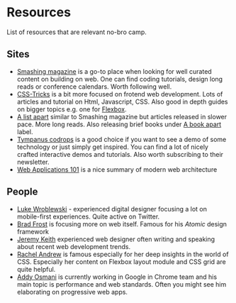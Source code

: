 # Resources
List of resources that are relevant no-bro camp.

## Sites
- [Smashing magazine](http://www.smashingmagazine.com/) is a go-to place when looking for well curated content on building on web. One can find coding tutorials, design long reads or conference calendars. Worth following well.
- [CSS-Tricks](https://css-tricks.com/) is a bit more focused on frotend web development. Lots of articles and tutorial on Html, Javascript, CSS. Also good in depth guides on bigger topics e.g. one for [Flexbox](https://css-tricks.com/snippets/css/a-guide-to-flexbox/).
- [A list apart](https://alistapart.com/) similar to Smashing magazine but articles released in slower pace. More long reads. Also releasing brief books under [A book apart](https://abookapart.com/) label.
- [Tympanus codrops](http://tympanus.net/codrops/) is a good choice if you want to see a demo of some technology or just simply get inspired. You can find a lot of nicely crafted interactive demos and tutorials. Also worth subscribing to their newsletter.
- [Web Applications 101](https://www.robinwieruch.de/web-applications/) is a nice summary of modern web architecture

## People
- [Luke Wroblewski](https://www.lukew.com/) - experienced digital designer focusing a lot on mobile-first experiences. Quite active on Twitter.
- [Brad Frost](https://bradfrost.com/) is focusing more on web itself. Famous for his _Atomic_ design framework
- [Jeremy Keith](https://adactio.com/) experienced web designer often writing and speaking about recent web development trends.	
- [Rachel Andrew](https://rachelandrew.co.uk/) is famous especially for her deep insights in the world of CSS. Especially her content on Flexbox layout module and CSS grid are quite helpful.
- [Addy Osmani](https://addyosmani.com/) is currently working in Google in Chrome team and his main topic is performance and web standards. Often you might see him elaborating on progressive web apps.
